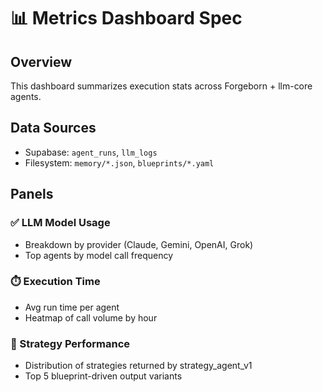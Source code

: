 # 📊 Metrics Dashboard Spec

## Overview
This dashboard summarizes execution stats across Forgeborn + llm-core agents.

## Data Sources
- Supabase: `agent_runs`, `llm_logs`
- Filesystem: `memory/*.json`, `blueprints/*.yaml`

## Panels

### ✅ LLM Model Usage
- Breakdown by provider (Claude, Gemini, OpenAI, Grok)
- Top agents by model call frequency

### ⏱️ Execution Time
- Avg run time per agent
- Heatmap of call volume by hour

### 🧠 Strategy Performance
- Distribution of strategies returned by strategy_agent_v1
- Top 5 blueprint-driven output variants

